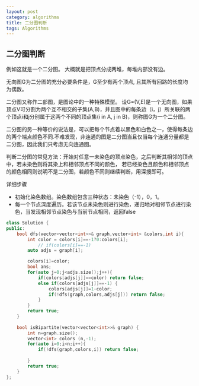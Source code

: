 ```yaml
---
layout: post
category: algorithms
title: 二分图判断
tags: Algorithms
---
```


## 二分图判断

例如这就是一个二分图。 大概就是把顶点分成两堆，每堆内部没有边。

无向图G为二分图的充分必要条件是，G至少有两个顶点, 且其所有回路的长度均为偶数。

二分图又称作二部图，是图论中的一种特殊模型。 设G=(V,E)是一个无向图，如果顶点V可分割为两个互不相交的子集(A,B)，并且图中的每条边（i，j）所关联的两个顶点i和j分别属于这两个不同的顶点集(i in A, j in B)，则称图G为一个二分图。

二分图的另一种等价的说法是，可以把每个节点着以黑色和白色之一，使得每条边的两个端点颜色不同.不难发现，非连通的图是二分图当且仅当每个连通分量都是二分图，因此我们只考虑无向连通图。

判断二分图的常见方法：开始对任意一未染色的顶点染色，之后判断其相邻的顶点中，若未染色则将其染上和相邻顶点不同的颜色， 若已经染色且颜色和相邻顶点的颜色相同则说明不是二分图，若颜色不同则继续判断，用深搜即可。

详细步骤
- 初始化染色数组。染色数组包含三种状态：未染色（-1），0，1。
- 每一个节点深度遍历。若该节点未染色则进行染色，递归地对相邻节点进行染色，当发现相邻节点染色与当前节点相同，返回false

```c++
class Solution {
public:
    bool dfs(vector<vector<int>>& graph,vector<int> &colors,int i){
        int color = colors[i]==-1?0:colors[i];
            // if(colors[i]==-1)
        auto adjs = graph[i];

        colors[i]=color;
        bool ans;
        for(auto j=0;j<adjs.size();j++){
            if(colors[adjs[j]]==color) return false;
            else if(colors[adjs[j]]==-1) {
                colors[adjs[j]]=1-color;
                if(!dfs(graph,colors,adjs[j])) return false;
            }
        }    
        return true;
    }
    
    bool isBipartite(vector<vector<int>>& graph) {
        int n=graph.size();
        vector<int> colors (n,-1);
        for(auto i=0;i<n;i++){
            if(!dfs(graph,colors,i)) return false;
            
        }
        return true;
    }
};
```